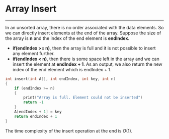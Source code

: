 # Array Insert
---
In an unsorted array, there is no order associated with the data elements. So we can directly insert elements at the end of the array. Suppose the size of the array is **n** and the index of the end element is **endIndex.**

- **if(endIndex >= n)**, then the array is full and it is not possible to insert any element further. 
- **if(endIndex < n)**, then there is some space left in the array and we can insert the element at **endIndex + 1**. As an output, we also return the new index of the end element which is endIndex + 1.

```cpp
int insert(int A[], int endIndex, int key, int n)
{
    if (endIndex >= n)
    {
        print("Array is full. Element could not be inserted")
        return -1
    }    
    A[endIndex + 1] = key
    return endIndex + 1
}
```

The time complexity of the insert operation at the end is $O(1)$.